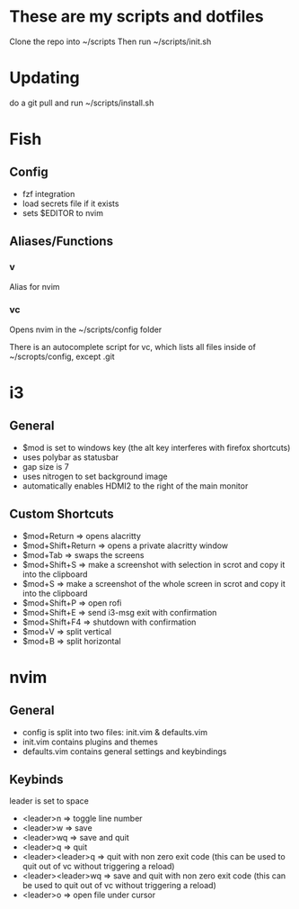 # These are my scripts and dotfiles

Clone the repo into ~/scripts
Then run ~/scripts/init.sh

# Updating
do a git pull and run ~/scripts/install.sh

# Fish
## Config
- fzf integration
- load secrets file if it exists
- sets $EDITOR to nvim

## Aliases/Functions
### v
Alias for nvim

### vc
Opens nvim in the ~/scripts/config folder

There is an autocomplete script for vc, which lists all files inside of ~/scropts/config, except .git

# i3
## General
- $mod is set to windows key (the alt key interferes with firefox shortcuts)
- uses polybar as statusbar
- gap size is 7
- uses nitrogen to set background image
- automatically enables HDMI2 to the right of the main monitor

## Custom Shortcuts
- $mod+Return       => opens alacritty
- $mod+Shift+Return => opens a private alacritty window
- $mod+Tab    => swaps the screens
- $mod+Shift+S      => make a screenshot with selection in scrot and copy it into the clipboard
- $mod+S            => make a screenshot of the whole screen in scrot and copy it into the clipboard
- $mod+Shift+P      => open rofi
- $mod+Shift+E      => send i3-msg exit with confirmation
- $mod+Shift+F4     => shutdown with confirmation
- $mod+V            => split vertical
- $mod+B            => split horizontal

# nvim
## General
- config is split into two files: init.vim & defaults.vim
- init.vim contains plugins and themes
- defaults.vim contains general settings and keybindings

## Keybinds
leader is set to space

- \<leader\>n          => toggle line number
- \<leader\>w          => save
- \<leader\>wq         => save and quit
- \<leader\>q          => quit
- \<leader\>\<leader\>q  => quit with non zero exit code (this can be used to quit out of vc without triggering a reload)
- \<leader\>\<leader\>wq => save and quit with non zero exit code (this can be used to quit out of vc without triggering a reload)
- \<leader\>o          => open file under cursor 
